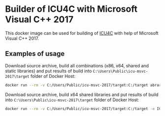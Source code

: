 # Builder of ICU4C with Microsoft Visual C++ 2017

This docker image can be used for building of [ICU4C](http://site.icu-project.org/) with help of Microsoft Visual C++ 2017.

## Examples of usage

Download source archive, build all combinations (x86, x64, shared and static libraries) and put results of build into 
`C:\Users\Public\icu-msvc-2017\target` folder of Docker Host:  

```bash
docker run --rm -v C:/Users/Public/icu-msvc-2017/target:C:/target abrarov/icu-msvc-2017
```

Download source archive, build x64 shared libraries and put results of build into `C:\Users\Public\icu-msvc-2017\target` 
folder of Docker Host:
 
```bash
docker run --rm -v C:/Users/Public/icu-msvc-2017/target:C:/target -e ICU_ADDRESS_MODEL=64 -e ICU_LINKAGE=shared abrarov/icu-msvc-2017
```
